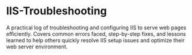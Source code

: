 # IIS-Troubleshooting
A practical log of troubleshooting and configuring IIS to serve web pages efficiently. Covers common errors faced, step-by-step fixes, and lessons learned to help others quickly resolve IIS setup issues and optimize their web server environment.
